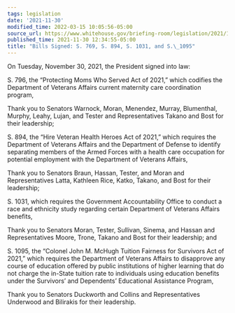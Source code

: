 ```yaml
---
tags: legislation
date: '2021-11-30'
modified_time: 2022-03-15 10:05:56-05:00
source_url: https://www.whitehouse.gov/briefing-room/legislation/2021/11/30/bills-signed-bills-signed-s-769-s-894-s-1031-and-s-1095/
published_time: 2021-11-30 12:34:55-05:00
title: "Bills Signed: S. 769, S. 894, S. 1031, and S.\_1095"
---
```

 
On Tuesday, November 30, 2021, the President signed into law:

S. 796, the “Protecting Moms Who Served Act of 2021,” which codifies the
Department of Veterans Affairs current maternity care coordination
program,

Thank you to Senators Warnock, Moran, Menendez, Murray, Blumenthal,
Murphy, Leahy, Lujan, and Tester and Representatives Takano and Bost for
their leadership;

S. 894, the “Hire Veteran Health Heroes Act of 2021,” which requires the
Department of Veterans Affairs and the Department of Defense to identify
separating members of the Armed Forces with a health care occupation for
potential employment with the Department of Veterans Affairs,

Thank you to Senators Braun, Hassan, Tester, and Moran and
Representatives Latta, Kathleen Rice, Katko, Takano, and Bost for their
leadership;

S. 1031, which requires the Government Accountability Office to conduct
a race and ethnicity study regarding certain Department of Veterans
Affairs benefits,

Thank you to Senators Moran, Tester, Sullivan, Sinema, and Hassan and
Representatives Moore, Trone, Takano and Bost for their leadership; and

S. 1095, the “Colonel John M. McHugh Tuition Fairness for Survivors Act
of 2021,” which requires the Department of Veterans Affairs to
disapprove any course of education offered by public institutions of
higher learning that do not charge the in-State tuition rate to
individuals using education benefits under the Survivors’ and
Dependents’ Educational Assistance Program,

Thank you to Senators Duckworth and Collins and Representatives
Underwood and Bilirakis for their leadership.

